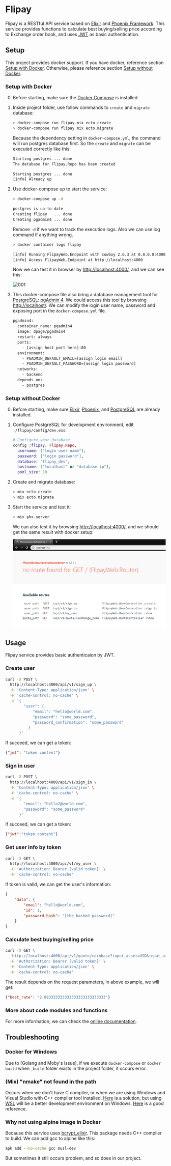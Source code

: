 # Flipay

Flipay is a RESTful API service based on [Elixir](https://elixir-lang.org/) and [Phoenix Framework](https://phoenixframework.org/).
This service provides functions to calculate best buying/selling price according to Exchange order book, and uses [JWT](https://jwt.io/) as basic authentication.

## Setup

This project provides docker support. If you have docker, reference section [Setup with Docker](#setup-with-docker).
Otherwise, please reference section [Setup without Docker](#setup-without-docker).

### Setup with Docker

0. Before starting, make sure the [Docker Compose](https://docs.docker.com/compose/) is installed.

1. Inside project folder, use follow commands to `create` and `migrate` database:

    ```zsh
    > docker-compose run flipay mix ecto.create
    > docker-compose run flipay mix ecto.migrate
    ```
    Because the dependency setting in `docker-compose.yml`, the command will run postgres database first. So the `create` and `migrate` can be executed correctly like this:
    ```zsh
    Starting postgres ... done
    The database for Flipay.Repo has been created
    ```
    ```zsh
    Starting postgres ... done
    [info] Already up
    ```

2. Use docker-compose up to start the service:

    ```zsh
    > docker-compose up -d
    ```
    ```zsh
    postgres is up-to-date
    Creating flipay   ... done
    Creating pgadmin4 ... done
    ```

    Remove `-d` if we want to track the execution logs. Also we can use log command if anything wrong.

    ```zsh
    > docker container logs flipay
    ```
    ```zsh
    [info] Running FlipayWeb.Endpoint with cowboy 2.6.3 at 0.0.0.0:4000 (http)
    [info] Access FlipayWeb.Endpoint at http://localhost:4000
    ```

    Now we can test it in browser by [http://localhost:4000/](http://localhost:4000/), and we can see this:

    ![001](https://github.com/neofelisho/flipay/tree/master/static/img/001.PNG)

3. This docker-compose file also bring a database management tool for [PostgreSQL](https://www.postgresql.org/): [pgAdmin 4](https://www.pgadmin.org/). We could access this tool by browsing [http://localhost/](http://localhost/). We can modify the login user name, password and exposing port in the `docker-compose.yml` file.

    ```dockerfile
    pgadmin4:
      container_name: pgadmin4
      image: dpage/pgadmin4
      restart: always
      ports: 
        - [assign host port here]:80 
      environment:
        - PGADMIN_DEFAULT_EMAIL=[assign login email]
        - PGADMIN_DEFAULT_PASSWORD=[assign login password]
      networks: 
        - backend
      depends_on:
        - postgres
    ```

### Setup without Docker

0. Before starting, make sure [Elixir](https://elixir-lang.org/install.html), [Phoenix](https://hexdocs.pm/phoenix/installation.html), and [PostgreSQL](https://www.postgresql.org/download/) are already installed.

1. Configure PostgreSQL for development environment, edit `./flipay/config/dev.exs`:

    ```elixir
    # Configure your database
    config :flipay, Flipay.Repo,
      username: ["login user name"],
      password: ["login password"],
      database: "flipay_dev",
      hostname: ["localhost" or "database ip"],
      pool_size: 10
    ```
2. Create and migrate database:

    ```zsh
    > mix ecto.create
    > mix ecto.migrate
    ```

3. Start the service and test it:

    ```zsh
    > mix phx.server
    ```

    We can also test it by browsing [http://localhost:4000/](http://localhost:4000/), and we should get the same result with docker setup:

    ![001](https://github.com/neofelisho/flipay/blob/master/static/img/001.PNG)
    
## Usage

Flipay service provides basic authenticaion by JWT.

### Create user

```zsh
curl -X POST \
  http://localhost:4000/api/v1/sign_up \
  -H 'Content-Type: application/json' \
  -H 'cache-control: no-cache' \
  -d '{
        "user": {
            "email": "hello@world.com",
            "password": "some_password",
            "password_confirmation": "some_password"
          }
      }'
```

If succeed, we can get a token:

```json
{"jwt": "token content"}
```

### Sign in user

```zsh
curl -X POST \
  http://localhost:4000/api/v1/sign_in \
  -H 'Content-Type: application/json' \
  -H 'cache-control: no-cache' \
  -d '{
        "email": "hello2@world.com",
        "password": "some_password"
      }'
```

If succeed, we can get a token:

```json
{"jwt":"token content"}
```

### Get user info by token

```zsh
curl -X GET \
  http://localhost:4000/api/v1/my_user \
  -H 'Authorization: Bearer [valid token]' \
  -H 'cache-control: no-cache'
```

If token is valid, we can get the user's information:

```json
{
    "data": {
        "email": "hello@world.com",
        "id": 1,
        "password_hash": "[the hashed password]"
    }
}
```

### Calculate best buying/selling price

```zsh
curl -X GET \
  'http://localhost:4000/api/v1/quote/coinbase?input_asset=USD&input_amount=10500&output_asset=BTC' \
  -H 'Authorization: Bearer [valid token]' \
  -H 'Content-Type: application/json' \
  -H 'cache-control: no-cache'
```

The result depends on the request parameters, in above example, we will get:

```json
{"best_rate": "2.083333333333333333333333333"}
```

### More about code modules and functions

For more information, we can check the [online documentation](https://neofelisho.github.io/flipay/api-reference.html).

## Troubleshooting

### Docker for Windows

Due to [Golang and Moby's issue], if we execute `docker-compose` or `docker build` when `_build` folder exists in the project folder, it occurs error.

### (Mix) "nmake" not found in the path

Occurs when we don't have C compiler, or when we are using Windows and Visual Studio with C++ compiler tool installed. [Here](https://elixirforum.com/t/on-windows-i-got-could-not-compile-dependency-bcrypt-elixir/13289) is a solution, but using [WSL](https://en.wikipedia.org/wiki/Windows_Subsystem_for_Linux) will be a better development environment on Windows. [Here](https://medium.com/@colinrubbert/installing-elixir-phoenix-in-windows-10-w-bash-postgresql-ead9c1ce595c) is a good reference.

### Why not using alpine image in Docker

Because this service uses [bcrypt_elixir](https://hex.pm/packages/bcrypt_elixir). This package needs C++ compiler to build. We can add gcc to alpine like this:

```zsh
apk add --no-cache gcc musl-dev
```

But sometimes it still occurs problem, and so does in our project.